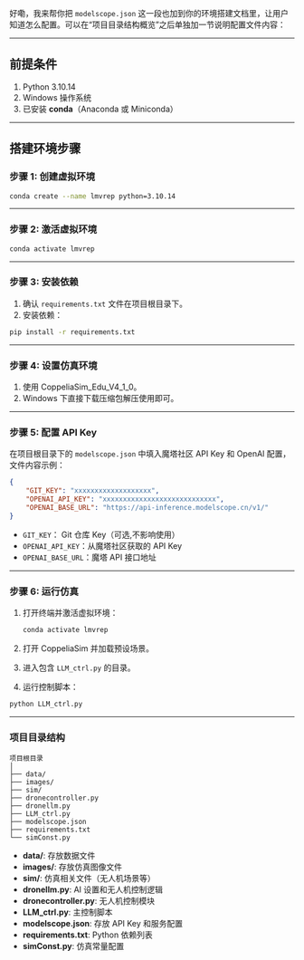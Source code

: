 好嘞，我来帮你把 `modelscope.json` 这一段也加到你的环境搭建文档里，让用户知道怎么配置。可以在“项目目录结构概览”之后单独加一节说明配置文件内容：

---

## 前提条件

1. Python 3.10.14
2. Windows 操作系统
3. 已安装 **conda**（Anaconda 或 Miniconda）

---

## 搭建环境步骤

### 步骤 1: 创建虚拟环境

```bash
conda create --name lmvrep python=3.10.14
```

---

### 步骤 2: 激活虚拟环境

```bash
conda activate lmvrep
```

---

### 步骤 3: 安装依赖

1. 确认 `requirements.txt` 文件在项目根目录下。
2. 安装依赖：

```bash
pip install -r requirements.txt
```

---

### 步骤 4: 设置仿真环境

1. 使用 CoppeliaSim\_Edu\_V4\_1\_0。
2. Windows 下直接下载压缩包解压使用即可。

---

### 步骤 5: 配置 API Key

在项目根目录下的 `modelscope.json` 中填入魔塔社区 API Key 和 OpenAI 配置，文件内容示例：

```json
{
    "GIT_KEY": "xxxxxxxxxxxxxxxxxxx",
    "OPENAI_API_KEY": "xxxxxxxxxxxxxxxxxxxxxxxxxxxx",
    "OPENAI_BASE_URL": "https://api-inference.modelscope.cn/v1/"
}
```

* `GIT_KEY`： Git 仓库 Key（可选,不影响使用）
* `OPENAI_API_KEY`：从魔塔社区获取的 API Key
* `OPENAI_BASE_URL`：魔塔 API 接口地址

---

### 步骤 6: 运行仿真

1. 打开终端并激活虚拟环境：

   ```bash
   conda activate lmvrep
   ```

2. 打开 CoppeliaSim 并加载预设场景。

3. 进入包含 `LLM_ctrl.py` 的目录。

4. 运行控制脚本：

```bash
python LLM_ctrl.py
```

---

### 项目目录结构

```
项目根目录
│
├── data/
├── images/
├── sim/
├── dronecontroller.py
├── dronellm.py
├── LLM_ctrl.py
├── modelscope.json
├── requirements.txt
└── simConst.py
```

* **data/**: 存放数据文件
* **images/**: 存放仿真图像文件
* **sim/**: 仿真相关文件（无人机场景等）
* **dronellm.py**: AI 设置和无人机控制逻辑
* **dronecontroller.py**: 无人机控制模块
* **LLM\_ctrl.py**: 主控制脚本
* **modelscope.json**: 存放 API Key 和服务配置
* **requirements.txt**: Python 依赖列表
* **simConst.py**: 仿真常量配置
